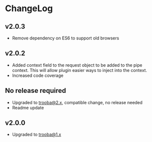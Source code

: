 # ChangeLog

## v2.0.3
* Remove dependency on ES6 to support old browsers

## v2.0.2
* Added context field to the request object to be added to the pipe context. This will allow plugin easier ways to inject into the context.
* Increased code coverage

## No release required
* Upgraded to trooba@2.x, compatible change, no release needed
* Readme update

## v2.0.0
* Upgraded to trooba@1.x
